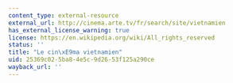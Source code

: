 ```yaml
---
content_type: external-resource
external_url: http://cinema.arte.tv/fr/search/site/vietnamien
has_external_license_warning: true
license: https://en.wikipedia.org/wiki/All_rights_reserved
status: ''
title: "Le cin\xE9ma vietnamien"
uid: 25369c02-5ba8-4e5c-9d26-53f125a290ce
wayback_url: ''
---
```

